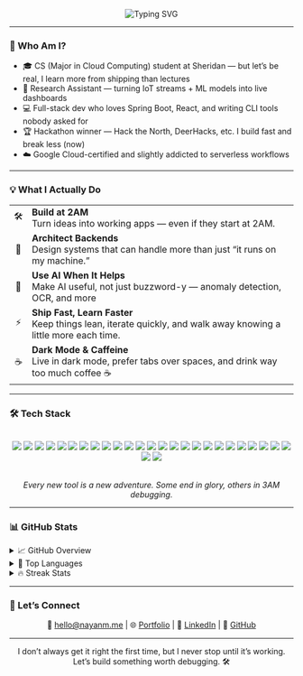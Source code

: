 <div align="center">

![Typing SVG](https://readme-typing-svg.demolab.com?font=Fira+Code&pause=1000&color=00FFFF&center=true&vCenter=true&random=false&width=450&lines=%F0%9F%A7%99%E2%80%8D%E2%99%82%EF%B8%8F+Greetings%2C+Fellow+Wanderer!+%F0%9F%9A%80;I'm+Nayan+Mapara!+%F0%9F%A7%91%E2%80%8D%F0%9F%92%BB;A+Student+%F0%9F%91%A8%E2%80%8D%F0%9F%8E%93+%7C+Tech+Enthusiast+%F0%9F%92%BB;I+welcome+you+to+my+profile!+%E2%8F%B3;Don't+remain+idle%2C+venture+forth!+%F0%9F%97%BA%EF%B8%8F)

</div>

---

### 👋 Who Am I?

- 🎓 CS (Major in Cloud Computing) student at Sheridan — but let’s be real, I learn more from shipping than lectures  
- 🔬 Research Assistant — turning IoT streams + ML models into live dashboards  
- 💻 Full-stack dev who loves Spring Boot, React, and writing CLI tools nobody asked for  
- 🏆 Hackathon winner — Hack the North, DeerHacks, etc. I build fast and break less (now)  
- ☁️ Google Cloud-certified and slightly addicted to serverless workflows

---

### 💡 What I Actually Do
<div align="center">
<table>
<tr>
<td align="center">🛠️</td>
<td><b>Build at 2AM</b><br>Turn ideas into working apps — even if they start at 2AM.</td>
</tr>
<tr>
<td align="center">🧱</td>
<td><b>Architect Backends</b><br>Design systems that can handle more than just “it runs on my machine.”</td>
</tr>
<tr>
<td align="center">🤖</td>
<td><b>Use AI When It Helps</b><br>Make AI useful, not just buzzword-y — anomaly detection, OCR, and more</td>
</tr>
<tr>
<td align="center">⚡</td>
<td><b>Ship Fast, Learn Faster</b><br>Keep things lean, iterate quickly, and walk away knowing a little more each time.</td>
</tr>
<tr>
<td align="center">☕</td>
<td><b>Dark Mode & Caffeine</b><br>Live in dark mode, prefer tabs over spaces, and drink way too much coffee ☕</td>
</tr>
</table>
</div>

---

### 🛠️ Tech Stack
<br/>
<div align="center">

<!-- Languages -->
<img src="https://img.shields.io/badge/Python-3776AB?style=flat&logo=python&logoColor=white" />
<img src="https://img.shields.io/badge/Java-007396?style=flat&logo=java&logoColor=white" />
<img src="https://img.shields.io/badge/JavaScript-F7DF1E?style=flat&logo=javascript&logoColor=black" />
<img src="https://img.shields.io/badge/TypeScript-3178C6?style=flat&logo=typescript&logoColor=white" />
<img src="https://img.shields.io/badge/C-00599C?style=flat&logo=c&logoColor=white" />
<img src="https://img.shields.io/badge/C++-00599C?style=flat&logo=c%2B%2B&logoColor=white" />
<img src="https://img.shields.io/badge/CSharp-239120?style=flat&logo=csharp&logoColor=white" />
<img src="https://img.shields.io/badge/HTML5-E34F26?style=flat&logo=html5&logoColor=white" />
<img src="https://img.shields.io/badge/CSS3-1572B6?style=flat&logo=css3&logoColor=white" />
<img src="https://img.shields.io/badge/Bash-4EAA25?style=flat&logo=gnubash&logoColor=white" />

<!-- Frontend -->
<img src="https://img.shields.io/badge/React-20232A?style=flat&logo=react&logoColor=61DAFB" />
<img src="https://img.shields.io/badge/Angular-DD0031?style=flat&logo=angular&logoColor=white" />
<img src="https://img.shields.io/badge/Three.js-000000?style=flat&logo=three.js&logoColor=white" />

<!-- Backend -->
<img src="https://img.shields.io/badge/SpringBoot-6DB33F?style=flat&logo=springboot&logoColor=white" />
<img src="https://img.shields.io/badge/Flask-000000?style=flat&logo=flask&logoColor=white" />
<img src="https://img.shields.io/badge/Django-092E20?style=flat&logo=django&logoColor=white" />
<img src="https://img.shields.io/badge/Node.js-339933?style=flat&logo=node.js&logoColor=white" />

<!-- DevOps -->
<img src="https://img.shields.io/badge/Docker-2496ED?style=flat&logo=docker&logoColor=white" />
<img src="https://img.shields.io/badge/GitHub%20Actions-2088FF?style=flat&logo=githubactions&logoColor=white" />
<img src="https://img.shields.io/badge/Jenkins-D24939?style=flat&logo=jenkins&logoColor=white" />
<img src="https://img.shields.io/badge/Terraform-623CE4?style=flat&logo=terraform&logoColor=white" />

<!-- Cloud & Infra -->
<img src="https://img.shields.io/badge/AWS-232F3E?style=flat&logo=amazonaws&logoColor=white" />
<img src="https://img.shields.io/badge/Azure-0078D4?style=flat&logo=microsoftazure&logoColor=white" />
<img src="https://img.shields.io/badge/Google%20Cloud-4285F4?style=flat&logo=googlecloud&logoColor=white" />

<!-- Databases -->
<img src="https://img.shields.io/badge/MySQL-4479A1?style=flat&logo=mysql&logoColor=white" />
<img src="https://img.shields.io/badge/MongoDB-47A248?style=flat&logo=mongodb&logoColor=white" />
<img src="https://img.shields.io/badge/Firebase-FFCA28?style=flat&logo=firebase&logoColor=black" />

</div>
<br/>
<p align="center"><i>Every new tool is a new adventure. Some end in glory, others in 3AM debugging.</i></p>


---

### 📊 GitHub Stats

<details>
  <summary>📈 GitHub Overview</summary>
  <div align="center">
    <img src="https://github-readme-stats.vercel.app/api?username=nayanmapara&theme=dark&show_icons=true&count_private=true" alt="GitHub Stats"/>
  </div>
</details>

<details>
  <summary>🧠 Top Languages</summary>
  <div align="center">
    <img src="https://github-readme-stats.vercel.app/api/top-langs/?username=nayanmapara&theme=dark&layout=compact" alt="Top Languages"/>
  </div>
</details>

<details>
  <summary>🔥 Streak Stats</summary>
  <div align="center">
    <img src="https://streak-stats.demolab.com?user=nayanmapara&theme=dark" alt="GitHub Streak"/>
  </div>
</details>

---

### 🔗 Let’s Connect

<div align="center">

📧 [hello@nayanm.me](mailto:hello@nayanm.me) | 🌐 [Portfolio](https://nayanm.me) | 💼 [LinkedIn](https://www.linkedin.com/in/nayanmapara/) | 🐙 [GitHub](https://github.com/nayanmapara)

</div>

---
<p align="center">
I don’t always get it right the first time, but I never stop until it’s working. Let’s build something worth debugging. 🛠️
</p>
